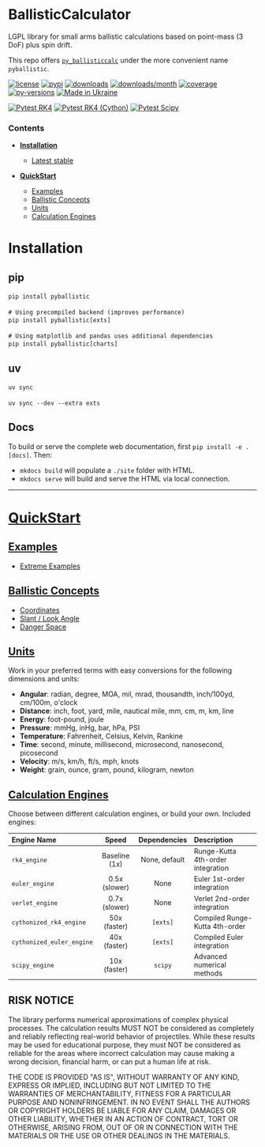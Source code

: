 # BallisticCalculator

LGPL library for small arms ballistic calculations based on point-mass (3 DoF) plus spin drift.  

This repo offers [`py_ballisticcalc`](https://github.com/o-murphy/py-ballisticcalc) under the more convenient name `pyballistic`.

[![license]][LGPL-3]
[![pypi]][PyPiUrl]
[![downloads]][pepy]
[![downloads/month]][pepy]
[![coverage]][coverage]
[![py-versions]][sources]
[![Made in Ukraine]][SWUBadge]

[![Pytest RK4](https://github.com/dbookstaber/pyballistic/actions/workflows/pytest-rk4-engine.yml/badge.svg)](https://github.com/dbookstaber/pyballistic/actions/workflows/pytest-rk4-engine.yml)
[![Pytest RK4 (Cython)](https://github.com/dbookstaber/pyballistic/actions/workflows/pytest-cythonized-rk4-engine.yml/badge.svg)](https://github.com/dbookstaber/pyballistic/actions/workflows/pytest-cythonized-rk4-engine.yml)
[![Pytest Scipy](https://github.com/dbookstaber/pyballistic/actions/workflows/pytest-scipy-engine.yml/badge.svg)](https://github.com/dbookstaber/pyballistic/actions/workflows/pytest-scipy-engine.yml)

[sources]:
https://github.com/dbookstaber/pyballistic

[license]:
https://img.shields.io/github/license/o-murphy/py-ballisticcalc?style=flat-square

[LGPL-3]:
https://opensource.org/licenses/LGPL-3.0-only

[pypi]:
https://img.shields.io/pypi/v/pyballistic?style=flat-square&logo=pypi

[PyPiUrl]:
https://pypi.org/project/pyballistic/

[pypi-pre-url]:
https://pypi.org/project/pyballistic/#history

[coverage]:
./coverage.svg

[downloads]:
https://img.shields.io/pepy/dt/pyballistic?style=flat-square

[downloads/month]:
https://static.pepy.tech/personalized-badge/pyballistic?style=flat-square&period=month&units=abbreviation&left_color=grey&right_color=blue&left_text=downloads%2Fmonth

[pepy]:
https://pepy.tech/project/pyballistic

[py-versions]:
https://img.shields.io/pypi/pyversions/pyballistic?style=flat-square

[Made in Ukraine]:
https://img.shields.io/badge/made_in-Ukraine-ffd700.svg?labelColor=0057b7&style=flat-square

[SWUBadge]:
https://stand-with-ukraine.pp.ua

### Contents

* **[Installation](#installation)**
    * [Latest stable](https://pypi.org/project/pyballistic/)

  [//]: # (  * [From sources]&#40;#installing-from-sources&#41;)
  [//]: # (  * [Clone and build]&#40;#clone-and-build&#41;)

* **[QuickStart](#quickstart)**

    * [Examples](#examples)
    * [Ballistic Concepts](#ballistic-concepts)
    * [Units](#units)
    * [Calculation Engines](#calculation-engines)

# Installation

## pip

```shell
pip install pyballistic

# Using precompiled backend (improves performance)
pip install pyballistic[exts]

# Using matplotlib and pandas uses additional dependencies
pip install pyballistic[charts]
```

## uv

```shell
uv sync

uv sync --dev --extra exts
```

## Docs

To build or serve the complete web documentation, first `pip install -e .[docs]`.  Then:
* `mkdocs build` will populate a `./site` folder with HTML.
* `mkdocs serve` will build and serve the HTML via local connection.

----

# [QuickStart](docs/index.md)

## [Examples](examples/Examples.ipynb)
  * [Extreme Examples](examples/ExtremeExamples.ipynb)

## [Ballistic Concepts](docs/concepts/index.md)
  * [Coordinates](docs/concepts/index.md#coordinates)
  * [Slant / Look Angle](docs/concepts/index.md#look-angle)
  * [Danger Space](docs/concepts/index.md#danger-space)

## [Units](docs/concepts/unit.md)

Work in your preferred terms with easy conversions for the following dimensions and units:
* **Angular**: radian, degree, MOA, mil, mrad, thousandth, inch/100yd, cm/100m, o'clock
* **Distance**: inch, foot, yard, mile, nautical mile, mm, cm, m, km, line
* **Energy**: foot-pound, joule
* **Pressure**: mmHg, inHg, bar, hPa, PSI
* **Temperature**: Fahrenheit, Celsius, Kelvin, Rankine
* **Time**: second, minute, millisecond, microsecond, nanosecond, picosecond
* **Velocity**: m/s, km/h, ft/s, mph, knots
* **Weight**: grain, ounce, gram, pound, kilogram, newton


## [Calculation Engines](docs/concepts/engines.md)

Choose between different calculation engines, or build your own.  Included engines:

| Engine Name               |   Speed        | Dependencies    | Description                    |
|:--------------------------|:--------------:|:---------------:|:-------------------------------|
| `rk4_engine`              | Baseline (1x)  | None, default   | Runge-Kutta 4th-order integration  |
| `euler_engine`            |  0.5x (slower) | None            | Euler 1st-order integration |
| `verlet_engine`           |  0.7x (slower) | None            | Verlet 2nd-order integration |
| `cythonized_rk4_engine`   | 50x (faster)   | `[exts]`        | Compiled Runge-Kutta 4th-order |
| `cythonized_euler_engine` | 40x (faster)   | `[exts]`        | Compiled Euler integration |
| `scipy_engine`            | 10x (faster)   | `scipy`         | Advanced numerical methods |

[//]: # (* **eBallistica** - Kivy based mobile App for ballistic calculations)

[//]: # ()

[//]: # (* <img align="center" height=32 src="https://github.com/JAremko/ArcherBC2/blob/main/resources/skins/sol-dark/icons/icon-frame.png?raw=true" /> [ArcherBC2]&#40;https://github.com/JAremko/ArcherBC2&#41; and [ArcherBC2 mobile]&#40;https://github.com/ApodemusSylvaticus/archerBC2_mobile&#41; - Ballistic profile editors)

[//]: # (  - *See also [a7p_transfer_example]&#40;https://github.com/JAremko/a7p_transfer_example&#41; or [a7p]&#40;https://github.com/o-murphy/a7p&#41; repo to get info about the ballistic profile format*)

## RISK NOTICE

The library performs numerical approximations of complex physical processes.
The calculation results MUST NOT be considered as completely and reliably reflecting real-world behavior of projectiles. While these results may be used for educational purpose, they must NOT be considered as reliable for the areas where incorrect calculation may cause making a wrong decision, financial harm, or can put a human life at risk.

THE CODE IS PROVIDED "AS IS", WITHOUT WARRANTY OF ANY KIND, EXPRESS OR IMPLIED, INCLUDING BUT NOT LIMITED TO THE
WARRANTIES OF MERCHANTABILITY, FITNESS FOR A PARTICULAR PURPOSE AND NONINFRINGEMENT. IN NO EVENT SHALL THE AUTHORS OR COPYRIGHT HOLDERS BE LIABLE FOR ANY CLAIM, DAMAGES OR OTHER LIABILITY, WHETHER IN AN ACTION OF CONTRACT, TORT OR OTHERWISE, ARISING FROM, OUT OF OR IN CONNECTION WITH THE MATERIALS OR THE USE OR OTHER DEALINGS IN THE MATERIALS.
